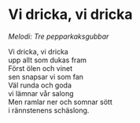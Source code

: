 # Vi dricka, vi dricka
*Melodi: Tre pepparkaksgubbar*

Vi dricka, vi dricka  
upp allt som dukas fram  
Först ölen och vinet  
sen snapsar vi som fan  
Väl runda och goda  
vi lämnar vår salong  
Men ramlar ner och somnar sött  
i rännstenens schäslong.  
